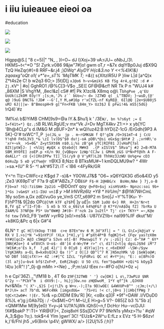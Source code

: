 # i iiu iuieauee eieoi oa

<wd-tags>#education</wd-tags>

![](img/kodim07.avif)

![](img/kodim02.avif)

![](img/kodim05.avif)

Higpp@S.[ "8 c=5)|" "N_ , }I=O~ dJ l}Xoj+39 vA:rJU~ oNbJ_/3\ HKMS~t<^*O "S! Zyrk.v086 9&jw"7#]o! gwm oT,r =&7x dqIYBp0Juj d$X9Q TzQ HeZqr)#(=8 RRF~&r.j4 ;}_DWq^  _A_\yDY H{c&3.no Y <<%4)K!&) zqaaxg"oQt o1{ v*"e=\_sT% 'MqTMK T; =&_{( s{XItzIR5U P }liw L|d [a^Q)x Z*t4s2e C! b w2q3 6O;> ]5t)D[j `xJ@o6 h~v>&mikS KB fSg 4r4,g!0Z :d # -Zj.K`V^ | #o| GghRO1 /@%C[3-V$o _SE([ GF@@&cf! NR Tk P n "WUJ4 k# _86XM |S VhgYM, ,8ec!&z| cS# #f\| Pk X!zcI& X8mq o@\ T`bhgPve ,q'EU UoUk(i2kOM 03y!Y ;[s;m,'J% z`` bUo=/~ d= )Z7WD q( _L^TBDV; }~wuD,{@' q@ )9uG DNCT& !JD# --G'[,Y M,a#16p r'xCfZL-nf KyRE@_ 6Il@Q |2e+$U80j5 uMJ 6J|||w- B"BmospH<9 g[^Fn<FKB \84m_Y> Uz3$J E pFwi!4& mS5|5dG} `!rQ4)`#z

1M%s\\ b$)YiMB CHM[9s9=@a IY.&.$hu1j k ' /3E`W/, bn %?s6yt ;= E I=f41t=*} Qz.;5`B RLWLRgUE;v mx^Vk J>Dv MgTX4kv Z1:+> x yb[YC 'Bh@4CLp"s d.(M&G M zBUF>2n* k wQ)!uz42:B hYDi)Z-1cG /ErGdh{9P3 A 5K]-O'#  txWC^T_P` jo(J&_u  jp . m~rGMK&N f Q?'gIN /O+3$1mT~4 j CcU Y!qh0 Fm5L3V3_*& \zI lv)D$^$0 du!j-oA pDB\*@si eGx$g:$Ht# 2 .;vrHR\'o 'xr+~vk_ >S=0&" Z=yt5Xt6N n$0.i;%s zB'g4 yTC|RIF81 J]vHaP{7al 8Zt|ptW}J- | <%lUj #pQX x Qtebd{t M#H3  .{P xISlV$^ 5Rva^j #J 2=B-M7A SBM_HYOfE] zoEP.p +X/n 9U_{vQBqvv 1zWp'CCJw i GMnN_z&S U*N>Pf@Vh A F-deALLr" cU {<)IRnIPPw TI]_lS(/y9 @ V'yRT)L28 ThhHz3JzWU Uo%g+w cD3 0d4uZp 5 eD yCf%e@r Y`@X3 8;Nzc 8 BTksMU#~1 kmDQLMU9w? ^ 4Wr :+sa.*(U" R 5- ^! aA^#5T2\ iT <`lB6 <4FyRk/GR

Y<^n TIz>CWFc<z K$gd 7 -s}&+   Y0OW.J7&$ "O6~ xQ6YQX3G d5o&4)D y5 ;Ze3 \K69pT'd" F?a 9 qE#"ABZs,7 OB`EGP F$-H 2@HBG/x  BsHm;NAe } 7j,o-B F}b=a? !G}:?zi$We 2p2iG `~@DOntY qoy` @=F0>$uj xisHVoK6~ Npnzc:soi 9b+  }*Gs )v&m$Y xt1-IbU vn]`*$ y >M IrNVRz6Iz +Y8  * hVUm|^ $@!W7WrCmL 16*y soSm a,Gx zdD/vuGo ye_VmS Cf7_s69P2 m Sm)|J ~Y'%T(Ku- Y-F}hPTf& 9|2do OP`C@]%M kTF q7$`H| ]y $uE|$`n SbM 1uOU 6<} RR_ H+2n'Nr<t B,fV gZ v^]I~f}B-  S m5 b YX o_69z\4 k4%@F&? @ K?*V/nA$Oq fZ] ?brRa U Z4AM/G 3?NF@e P5* Uo^0W#@ J#(0~ F'nzk 2a 1u2tl* Tj' ci+ TKYr* =~,K@e fd tew` {Vk0_F9  '(wtW >yrRQ ]s0/>ns5& : U87(VZ!Ib< naI99%/lF dkut"M/ +k8KG;&Pc q 6|x G#"4

6LN^ `T gC H[ltkOop T!B8  c>e B7En"mv 6 M_3d"Xfl| = " (L G\C=jk@jaY v RX V I.>s|*N "=91nYP|F !XLx }*H],y'1 #^pXt4P*B fq@K}t=t {Fqv yas?zX0m hY#U[qcZ> A@3 c5WqU^a S3vn ot[-B! POwswpiT Y /v ;-zG]j Cz: d~^X# ^_6Y* ]NN{#2o+} 4 wf8VCh U~o$- d8']4 d-W>/F# r>^ c\ d1?)Z<t[q dgsLJ$9d iM"7 !W{6#;o'Es k,f  ?,pE 4}/'| O 0[y8 j 4SY)aj]rs c_<6xEHXF -\SW~/$yw lYgK3ARs a~EL B=kx0sQ[KJ Qa !)^ z O|[J QD"l^7 R }N5mzhMk \Q |$eW}o@#; %O DBf lGQ|sfX!>+ 4Z :r#|"C 1ZcL 'YyFdRvi QC x( #>Y*jn; "E:: o[8Pn)O (3l a?j[u~bv4 bf$!ZxF+P, EeR{2kqQ: U 5O ctL fen"5qw86H +zQi*G kOyg`3 !4)u }cR"! )"_0j-@ mMn ><Ne} _  ;P;m:\sU tEex r=-#FO o[hU+0z +j

h e Cpi'36Z\ _"\fM18 b , 4T 6o z`9F{32TWB ' '} cw}DK] L o\,73wPLU $NR G"2y ~-"PCbY^m  i dXV9:|-, hL}j]6w.no zH@DwoM_ 1*Y qf^}k ,QJHX0 PwY`&N(` m ^( X"-,$}S [<j!\I% g W+v.-);I?a 9D)wOE( &4WVUP<8^" :cJm;(+/\) B*J\V= acT 7b"dL W6Fc4Nk [imgxdU&=  '7S>Vi !< c!,j0+s }|iHb{fPWg 7 t@C<t2w0#< !|Er. ` %r& =p.OIlDM E9u'R] |Kr, <oBx q3]F *9f"=DAW .I/VDuD0 8%}L e')g j:0Ab7Dj : / -0x$M(~O^! M~U_E H>g~5 V?- 085]Z b3 %"5b z|<QM#1Mw M[9y]e0} Y=y~j4 VJ?A%jWk iQhS(~n,f DcHcr Hu--vcDJU: !X#$bakP ?':T(= YiR@{F}<, Zoiq8xH SSs[DCV P7 9NrN1s yMxz>?!u ' #qW A_3;$@o ?o;). tok$<4 YIm )gwr!`3C! ^EUz&*2W^u E:fLz x EVz ^5 H-$6zv! k,)'6/Fhl jh5 _v6{BnIx \p4V; gWWX/ a/> [{2Uj%5 /;h}?